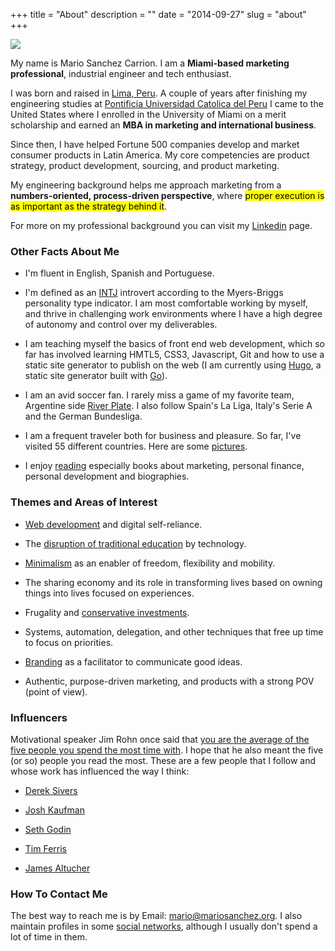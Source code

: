 +++
title = "About"
description = ""
date = "2014-09-27"
slug = "about"
+++

<p><img src="http://mariosanchez.org/images/msc-rio.jpg" class="roundcorners"></p>

<a name="1"></a>

My name is Mario Sanchez Carrion. I am a **Miami-based marketing professional**, industrial engineer and tech enthusiast. 

I was born and raised in [Lima, Peru](http://farm5.staticflickr.com/4115/4935682049_a0215ceb6e_z.jpg). A couple of years after finishing my engineering studies at [Pontificia Universidad Catolica del Peru](http://www.pucp.edu.pe/en/about-pucp/our-university/welcome/) I came to the United States where I enrolled in the University of Miami on a merit scholarship and earned an **MBA in marketing and international business**.

Since then, I have helped Fortune 500 companies develop and market consumer products in Latin America. My core competencies are product strategy, product development, sourcing, and product marketing.

My engineering background helps me approach marketing from a **numbers-oriented, process-driven perspective**, where <mark>proper execution is as important as the strategy behind it</mark>. 

For more on my professional background you can visit my [Linkedin](http://www.linkedin.com/in/mariobox/) page.

<a name="2"></a>

### Other Facts About Me ###

* I'm fluent in English, Spanish and Portuguese.

* I'm defined as an [INTJ](http://mariosanchez.org/images/INTJ.PNG) introvert according to the Myers-Briggs personality type indicator. I am most comfortable working by myself, and thrive in challenging work environments where I have a high degree of autonomy and control over my deliverables.

* I am teaching myself the basics of front end web development, which so far has involved learning HMTL5, CSS3, Javascript, Git and how to use a static site generator to publish on the web (I am currently using [Hugo](http://gohugo.io), a static site generator built with [Go](http://golang.org)). 

* I am an avid soccer fan. I rarely miss a game of my favorite team, Argentine side [River Plate](http://farm5.staticflickr.com/4055/4448440498_5d731b2102_z.jpg). I also follow Spain's La Liga, Italy's Serie A and the German Bundesliga.

* I am a frequent traveler both for business and pleasure. So far, I've visited 55 different countries. Here are some [pictures](../photos).


* I enjoy [reading](../reading/) especially books about marketing, personal finance, personal development and biographies.

### Themes and Areas of Interest

* [Web development](/tags/tech/) and digital self-reliance.

* The [disruption of traditional education](/post/onlineed) by technology.

* [Minimalism](/post/mini) as an enabler of freedom, flexibility and mobility.

* The sharing economy and its role in transforming lives based on owning things into lives focused on experiences.

* Frugality and [conservative investments](/post/money-tips).

* Systems, automation, delegation, and other techniques that free up time to focus on priorities.

* [Branding](/post/brand/) as a facilitator to communicate good ideas.

* Authentic, purpose-driven marketing, and products with a strong POV (point of view).

### Influencers

Motivational speaker Jim Rohn once said that [you are the average of the five people you spend the most time with](http://www.goodreads.com/quotes/1798-you-are-the-average-of-the-five-people-you-spend). I hope that he also meant the five (or so) people you read the most. These are a few people that I follow and whose work has influenced the way I think:

* [Derek Sivers](http://sivers.org)

* [Josh Kaufman](http://joshkaufman.net)

* [Seth Godin](http://sethgodin.typepad.com)

* [Tim Ferris](http://fourhourworkweek.com)

* [James Altucher](http://www.jamesaltucher.com)


### How To Contact Me ###

The best way to reach me is by Email: <a href="mailto:mario@mariosanchez.org">mario@mariosanchez.org</a>. I also maintain profiles in some [social networks](../contact/), although I usually don't spend a lot of time in them.
